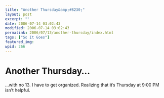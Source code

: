 ```yaml
---
title: "Another Thursday&amp;#8230;"
layout: post
excerpt: ""
date: 2006-07-14 03:02:43
modified: 2006-07-14 03:02:43
permalink: 2006/07/13/another-thursday/index.html
tags: ["So It Goes"]
featured_img: 
wpid: 266
---
```


# Another Thursday&#8230;

…with no 13. I have to get organized. Realizing that it’s Thursday at 9:00 PM isn’t helpful.
